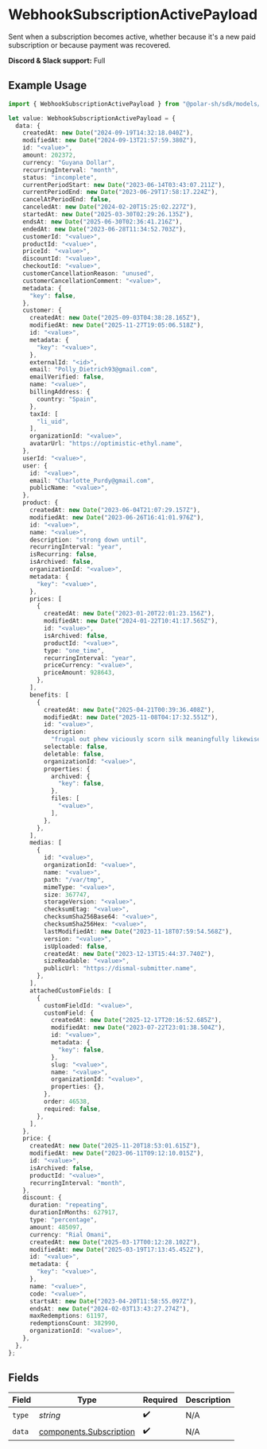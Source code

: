 # WebhookSubscriptionActivePayload

Sent when a subscription becomes active,
whether because it's a new paid subscription or because payment was recovered.

**Discord & Slack support:** Full

## Example Usage

```typescript
import { WebhookSubscriptionActivePayload } from "@polar-sh/sdk/models/components/webhooksubscriptionactivepayload.js";

let value: WebhookSubscriptionActivePayload = {
  data: {
    createdAt: new Date("2024-09-19T14:32:18.040Z"),
    modifiedAt: new Date("2024-09-13T21:57:59.380Z"),
    id: "<value>",
    amount: 202372,
    currency: "Guyana Dollar",
    recurringInterval: "month",
    status: "incomplete",
    currentPeriodStart: new Date("2023-06-14T03:43:07.211Z"),
    currentPeriodEnd: new Date("2023-06-29T17:58:17.224Z"),
    cancelAtPeriodEnd: false,
    canceledAt: new Date("2024-02-20T15:25:02.227Z"),
    startedAt: new Date("2025-03-30T02:29:26.135Z"),
    endsAt: new Date("2025-06-30T02:36:41.216Z"),
    endedAt: new Date("2023-06-28T11:34:52.703Z"),
    customerId: "<value>",
    productId: "<value>",
    priceId: "<value>",
    discountId: "<value>",
    checkoutId: "<value>",
    customerCancellationReason: "unused",
    customerCancellationComment: "<value>",
    metadata: {
      "key": false,
    },
    customer: {
      createdAt: new Date("2025-09-03T04:38:28.165Z"),
      modifiedAt: new Date("2025-11-27T19:05:06.518Z"),
      id: "<value>",
      metadata: {
        "key": "<value>",
      },
      externalId: "<id>",
      email: "Polly_Dietrich93@gmail.com",
      emailVerified: false,
      name: "<value>",
      billingAddress: {
        country: "Spain",
      },
      taxId: [
        "li_uid",
      ],
      organizationId: "<value>",
      avatarUrl: "https://optimistic-ethyl.name",
    },
    userId: "<value>",
    user: {
      id: "<value>",
      email: "Charlotte_Purdy@gmail.com",
      publicName: "<value>",
    },
    product: {
      createdAt: new Date("2023-06-04T21:07:29.157Z"),
      modifiedAt: new Date("2023-06-26T16:41:01.976Z"),
      id: "<value>",
      name: "<value>",
      description: "strong down until",
      recurringInterval: "year",
      isRecurring: false,
      isArchived: false,
      organizationId: "<value>",
      metadata: {
        "key": "<value>",
      },
      prices: [
        {
          createdAt: new Date("2023-01-20T22:01:23.156Z"),
          modifiedAt: new Date("2024-01-22T10:41:17.565Z"),
          id: "<value>",
          isArchived: false,
          productId: "<value>",
          type: "one_time",
          recurringInterval: "year",
          priceCurrency: "<value>",
          priceAmount: 928643,
        },
      ],
      benefits: [
        {
          createdAt: new Date("2025-04-21T00:39:36.408Z"),
          modifiedAt: new Date("2025-11-08T04:17:32.551Z"),
          id: "<value>",
          description:
            "frugal out phew viciously scorn silk meaningfully likewise",
          selectable: false,
          deletable: false,
          organizationId: "<value>",
          properties: {
            archived: {
              "key": false,
            },
            files: [
              "<value>",
            ],
          },
        },
      ],
      medias: [
        {
          id: "<value>",
          organizationId: "<value>",
          name: "<value>",
          path: "/var/tmp",
          mimeType: "<value>",
          size: 367747,
          storageVersion: "<value>",
          checksumEtag: "<value>",
          checksumSha256Base64: "<value>",
          checksumSha256Hex: "<value>",
          lastModifiedAt: new Date("2023-11-18T07:59:54.568Z"),
          version: "<value>",
          isUploaded: false,
          createdAt: new Date("2023-12-13T15:44:37.740Z"),
          sizeReadable: "<value>",
          publicUrl: "https://dismal-submitter.name",
        },
      ],
      attachedCustomFields: [
        {
          customFieldId: "<value>",
          customField: {
            createdAt: new Date("2025-12-17T20:16:52.685Z"),
            modifiedAt: new Date("2023-07-22T23:01:38.504Z"),
            id: "<value>",
            metadata: {
              "key": false,
            },
            slug: "<value>",
            name: "<value>",
            organizationId: "<value>",
            properties: {},
          },
          order: 46538,
          required: false,
        },
      ],
    },
    price: {
      createdAt: new Date("2025-11-20T18:53:01.615Z"),
      modifiedAt: new Date("2023-06-11T09:12:10.015Z"),
      id: "<value>",
      isArchived: false,
      productId: "<value>",
      recurringInterval: "month",
    },
    discount: {
      duration: "repeating",
      durationInMonths: 627917,
      type: "percentage",
      amount: 485097,
      currency: "Rial Omani",
      createdAt: new Date("2025-03-17T00:12:28.102Z"),
      modifiedAt: new Date("2025-03-19T17:13:45.452Z"),
      id: "<value>",
      metadata: {
        "key": "<value>",
      },
      name: "<value>",
      code: "<value>",
      startsAt: new Date("2023-04-20T11:58:55.097Z"),
      endsAt: new Date("2024-02-03T13:43:27.274Z"),
      maxRedemptions: 61197,
      redemptionsCount: 382990,
      organizationId: "<value>",
    },
  },
};
```

## Fields

| Field                                                              | Type                                                               | Required                                                           | Description                                                        |
| ------------------------------------------------------------------ | ------------------------------------------------------------------ | ------------------------------------------------------------------ | ------------------------------------------------------------------ |
| `type`                                                             | *string*                                                           | :heavy_check_mark:                                                 | N/A                                                                |
| `data`                                                             | [components.Subscription](../../models/components/subscription.md) | :heavy_check_mark:                                                 | N/A                                                                |